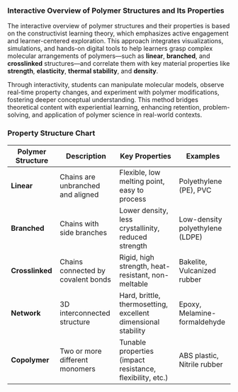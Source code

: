 ### Interactive Overview of Polymer Structures and Its Properties

The interactive overview of polymer structures and their properties is based on the constructivist learning theory, which emphasizes active engagement and learner-centered exploration. This approach integrates visualizations, simulations, and hands-on digital tools to help learners grasp complex molecular arrangements of polymers—such as **linear**, **branched**, and **crosslinked** structures—and correlate them with key material properties like **strength**, **elasticity**, **thermal stability**, and **density**.

Through interactivity, students can manipulate molecular models, observe real-time property changes, and experiment with polymer modifications, fostering deeper conceptual understanding. This method bridges theoretical content with experiential learning, enhancing retention, problem-solving, and application of polymer science in real-world contexts.

### Property Structure Chart
| **Polymer Structure** | **Description**                    | **Key Properties**                                            | **Examples**                    |
| --------------------- | ---------------------------------- | ------------------------------------------------------------- | ------------------------------- |
| **Linear**            | Chains are unbranched and aligned  | Flexible, low melting point, easy to process                  | Polyethylene (PE), PVC          |
| **Branched**          | Chains with side branches          | Lower density, less crystallinity, reduced strength           | Low-density polyethylene (LDPE) |
| **Crosslinked**       | Chains connected by covalent bonds | Rigid, high strength, heat-resistant, non-meltable            | Bakelite, Vulcanized rubber     |
| **Network**           | 3D interconnected structure        | Hard, brittle, thermosetting, excellent dimensional stability | Epoxy, Melamine-formaldehyde    |
| **Copolymer**         | Two or more different monomers     | Tunable properties (impact resistance, flexibility, etc.)     | ABS plastic, Nitrile rubber     |

